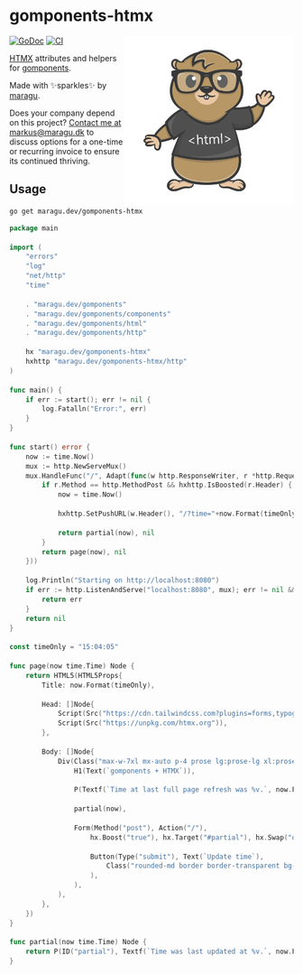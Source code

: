 # gomponents-htmx

<img src="logo.png" alt="Logo" width="300" align="right">

[![GoDoc](https://pkg.go.dev/badge/maragu.dev/gomponents-htmx)](https://pkg.go.dev/maragu.dev/gomponents-htmx)
[![CI](https://github.com/maragudk/gomponents-htmx/actions/workflows/ci.yml/badge.svg)](https://github.com/maragudk/gomponents-htmx/actions/workflows/ci.yml)

[HTMX](https://htmx.org) attributes and helpers for [gomponents](https://www.gomponents.com).

Made with ✨sparkles✨ by [maragu](https://www.maragu.dev/).

Does your company depend on this project? [Contact me at markus@maragu.dk](mailto:markus@maragu.dk?Subject=Supporting%20your%20project) to discuss options for a one-time or recurring invoice to ensure its continued thriving.

## Usage

```shell
go get maragu.dev/gomponents-htmx
```

```go
package main

import (
	"errors"
	"log"
	"net/http"
	"time"

	. "maragu.dev/gomponents"
	. "maragu.dev/gomponents/components"
	. "maragu.dev/gomponents/html"
	. "maragu.dev/gomponents/http"

	hx "maragu.dev/gomponents-htmx"
	hxhttp "maragu.dev/gomponents-htmx/http"
)

func main() {
	if err := start(); err != nil {
		log.Fatalln("Error:", err)
	}
}

func start() error {
	now := time.Now()
	mux := http.NewServeMux()
	mux.HandleFunc("/", Adapt(func(w http.ResponseWriter, r *http.Request) (Node, error) {
		if r.Method == http.MethodPost && hxhttp.IsBoosted(r.Header) {
			now = time.Now()

			hxhttp.SetPushURL(w.Header(), "/?time="+now.Format(timeOnly))

			return partial(now), nil
		}
		return page(now), nil
	}))

	log.Println("Starting on http://localhost:8080")
	if err := http.ListenAndServe("localhost:8080", mux); err != nil && !errors.Is(err, http.ErrServerClosed) {
		return err
	}
	return nil
}

const timeOnly = "15:04:05"

func page(now time.Time) Node {
	return HTML5(HTML5Props{
		Title: now.Format(timeOnly),

		Head: []Node{
			Script(Src("https://cdn.tailwindcss.com?plugins=forms,typography")),
			Script(Src("https://unpkg.com/htmx.org")),
		},

		Body: []Node{
			Div(Class("max-w-7xl mx-auto p-4 prose lg:prose-lg xl:prose-xl"),
				H1(Text(`gomponents + HTMX`)),

				P(Textf(`Time at last full page refresh was %v.`, now.Format(timeOnly))),

				partial(now),

				Form(Method("post"), Action("/"),
					hx.Boost("true"), hx.Target("#partial"), hx.Swap("outerHTML"),

					Button(Type("submit"), Text(`Update time`),
						Class("rounded-md border border-transparent bg-orange-600 px-4 py-2 text-sm font-medium text-white shadow-sm hover:bg-orange-700 focus:outline-none focus:ring-2 focus:ring-orange-500 focus:ring-offset-2"),
					),
				),
			),
		},
	})
}

func partial(now time.Time) Node {
	return P(ID("partial"), Textf(`Time was last updated at %v.`, now.Format(timeOnly)))
}
```

